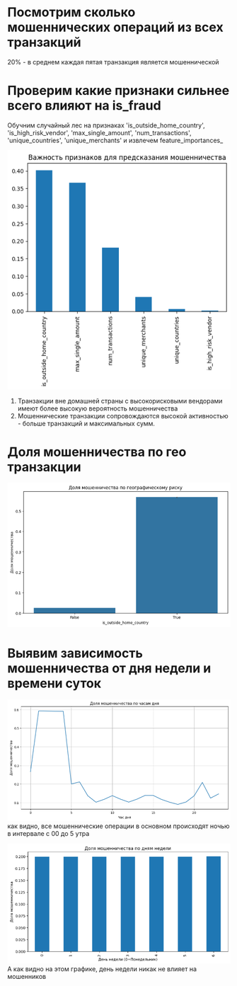 # Посмотрим сколько мошеннических операций из всех транзакций
20% - в среднем каждая пятая транзакция является мошеннической

# Проверим какие признаки сильнее всего влияют на is_fraud
Обучним случайный лес на признаках 
'is_outside_home_country', 'is_high_risk_vendor', 'max_single_amount',  'num_transactions', 'unique_countries', 'unique_merchants'
и извлечем feature_importances_

![Критерии](/resources/img1.png)

1) Транзакции вне домашней страны с высокорисковыми вендорами имеют более высокую вероятность мошенничества 
2) Мошеннические транзакции сопровождаются высокой активностью - больше транзакций и максимальных сумм.

# Доля мошенничества по гео транзакции
![ГЕО](/resources/img2.png)

# Выявим зависимость мошенничества от дня недели и времени суток
![ГЕО](/resources/img3.png)
как видно, все мошеннические операции в основном происходят ночью в интервале с 00 до 5 утра

![ГЕО](/resources/img4.png)
А как видно на этом графике, день недели никак не влияет на мошенников
